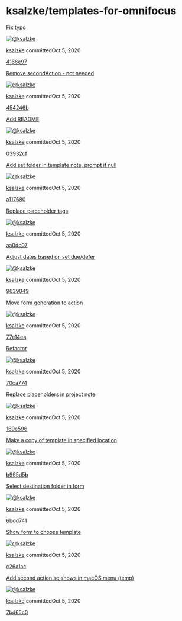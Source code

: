 # ksalzke/templates-for-omnifocus

 [Fix typo](https://github.com/ksalzke/templates-for-omnifocus/commit/4166e97892282da0ff7670ff229312fd11508cb9)

 [![@ksalzke](https://avatars.githubusercontent.com/u/16893787?s=60&u=d7bab413830e3c93c4c347b3c3b422b0ef483471&v=4)](https://github.com/ksalzke)

[ksalzke](ksalzke-templates-for-omnifocus-9.md) committedOct 5, 2020

 [4166e97](https://github.com/ksalzke/templates-for-omnifocus/commit/4166e97892282da0ff7670ff229312fd11508cb9) 

 [Remove secondAction - not needed](https://github.com/ksalzke/templates-for-omnifocus/commit/454246bc6cd9cabb3cbc7e4439bd851c351648be)

 [![@ksalzke](https://avatars.githubusercontent.com/u/16893787?s=60&u=d7bab413830e3c93c4c347b3c3b422b0ef483471&v=4)](https://github.com/ksalzke)

[ksalzke](ksalzke-templates-for-omnifocus-9.md) committedOct 5, 2020

 [454246b](https://github.com/ksalzke/templates-for-omnifocus/commit/454246bc6cd9cabb3cbc7e4439bd851c351648be) 

 [Add README](https://github.com/ksalzke/templates-for-omnifocus/commit/03932cfb9043289236fcd59b152ca6ab362a4d98)

 [![@ksalzke](https://avatars.githubusercontent.com/u/16893787?s=60&u=d7bab413830e3c93c4c347b3c3b422b0ef483471&v=4)](https://github.com/ksalzke)

[ksalzke](ksalzke-templates-for-omnifocus-9.md) committedOct 5, 2020

 [03932cf](https://github.com/ksalzke/templates-for-omnifocus/commit/03932cfb9043289236fcd59b152ca6ab362a4d98) 

 [Add set folder in template note, prompt if null](https://github.com/ksalzke/templates-for-omnifocus/commit/a117680fa9a8eb7ff1b6846f7083697a629db0d8)

 [![@ksalzke](https://avatars.githubusercontent.com/u/16893787?s=60&u=d7bab413830e3c93c4c347b3c3b422b0ef483471&v=4)](https://github.com/ksalzke)

[ksalzke](ksalzke-templates-for-omnifocus-9.md) committedOct 5, 2020

 [a117680](https://github.com/ksalzke/templates-for-omnifocus/commit/a117680fa9a8eb7ff1b6846f7083697a629db0d8) 

 [Replace placeholder tags](https://github.com/ksalzke/templates-for-omnifocus/commit/aa0dc07125ea0a13e5cd9b43b4e27b7ed50c0d68)

 [![@ksalzke](https://avatars.githubusercontent.com/u/16893787?s=60&u=d7bab413830e3c93c4c347b3c3b422b0ef483471&v=4)](https://github.com/ksalzke)

[ksalzke](ksalzke-templates-for-omnifocus-9.md) committedOct 5, 2020

 [aa0dc07](https://github.com/ksalzke/templates-for-omnifocus/commit/aa0dc07125ea0a13e5cd9b43b4e27b7ed50c0d68) 

 [Adjust dates based on set due/defer](https://github.com/ksalzke/templates-for-omnifocus/commit/963904961f9aa5834c48a815d5be74a77d3c136a)

 [![@ksalzke](https://avatars.githubusercontent.com/u/16893787?s=60&u=d7bab413830e3c93c4c347b3c3b422b0ef483471&v=4)](https://github.com/ksalzke)

[ksalzke](ksalzke-templates-for-omnifocus-9.md) committedOct 5, 2020

 [9639049](https://github.com/ksalzke/templates-for-omnifocus/commit/963904961f9aa5834c48a815d5be74a77d3c136a) 

 [Move form generation to action](https://github.com/ksalzke/templates-for-omnifocus/commit/77e14ea8867cde971686adb1823bdee1752c7b42)

 [![@ksalzke](https://avatars.githubusercontent.com/u/16893787?s=60&u=d7bab413830e3c93c4c347b3c3b422b0ef483471&v=4)](https://github.com/ksalzke)

[ksalzke](ksalzke-templates-for-omnifocus-9.md) committedOct 5, 2020

 [77e14ea](https://github.com/ksalzke/templates-for-omnifocus/commit/77e14ea8867cde971686adb1823bdee1752c7b42) 

 [Refactor](https://github.com/ksalzke/templates-for-omnifocus/commit/70ca7746109f2125be7ead545726b4b941e5ffc6)

 [![@ksalzke](https://avatars.githubusercontent.com/u/16893787?s=60&u=d7bab413830e3c93c4c347b3c3b422b0ef483471&v=4)](https://github.com/ksalzke)

[ksalzke](ksalzke-templates-for-omnifocus-9.md) committedOct 5, 2020

 [70ca774](https://github.com/ksalzke/templates-for-omnifocus/commit/70ca7746109f2125be7ead545726b4b941e5ffc6) 

 [Replace placeholders in project note](https://github.com/ksalzke/templates-for-omnifocus/commit/169e596ee9b74d442bb9f44b62846d7e00a3a1fd)

 [![@ksalzke](https://avatars.githubusercontent.com/u/16893787?s=60&u=d7bab413830e3c93c4c347b3c3b422b0ef483471&v=4)](https://github.com/ksalzke)

[ksalzke](ksalzke-templates-for-omnifocus-9.md) committedOct 5, 2020

 [169e596](https://github.com/ksalzke/templates-for-omnifocus/commit/169e596ee9b74d442bb9f44b62846d7e00a3a1fd) 

 [Make a copy of template in specified location](https://github.com/ksalzke/templates-for-omnifocus/commit/b965d5bba2497824f516daf588495d51ec6629db)

 [![@ksalzke](https://avatars.githubusercontent.com/u/16893787?s=60&u=d7bab413830e3c93c4c347b3c3b422b0ef483471&v=4)](https://github.com/ksalzke)

[ksalzke](ksalzke-templates-for-omnifocus-9.md) committedOct 5, 2020

 [b965d5b](https://github.com/ksalzke/templates-for-omnifocus/commit/b965d5bba2497824f516daf588495d51ec6629db) 

 [Select destination folder in form](https://github.com/ksalzke/templates-for-omnifocus/commit/6bdd74149466c4367dcfd037e3cc3ea25f93219c)

 [![@ksalzke](https://avatars.githubusercontent.com/u/16893787?s=60&u=d7bab413830e3c93c4c347b3c3b422b0ef483471&v=4)](https://github.com/ksalzke)

[ksalzke](ksalzke-templates-for-omnifocus-9.md) committedOct 5, 2020

 [6bdd741](https://github.com/ksalzke/templates-for-omnifocus/commit/6bdd74149466c4367dcfd037e3cc3ea25f93219c) 

 [Show form to choose template](https://github.com/ksalzke/templates-for-omnifocus/commit/c26a1acff754cb18e9efa74bc9759fee22fe4098)

 [![@ksalzke](https://avatars.githubusercontent.com/u/16893787?s=60&u=d7bab413830e3c93c4c347b3c3b422b0ef483471&v=4)](https://github.com/ksalzke)

[ksalzke](ksalzke-templates-for-omnifocus-9.md) committedOct 5, 2020

 [c26a1ac](https://github.com/ksalzke/templates-for-omnifocus/commit/c26a1acff754cb18e9efa74bc9759fee22fe4098) 

 [Add second action so shows in macOS menu \(temp\)](https://github.com/ksalzke/templates-for-omnifocus/commit/7bd65c0ea1188deda5841cfca9d0debfb920aac6)

 [![@ksalzke](https://avatars.githubusercontent.com/u/16893787?s=60&u=d7bab413830e3c93c4c347b3c3b422b0ef483471&v=4)](https://github.com/ksalzke)

[ksalzke](ksalzke-templates-for-omnifocus-9.md) committedOct 5, 2020

 [7bd65c0](https://github.com/ksalzke/templates-for-omnifocus/commit/7bd65c0ea1188deda5841cfca9d0debfb920aac6) 

